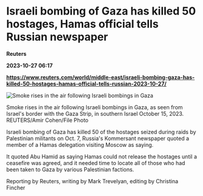 # Israeli bombing of Gaza has killed 50 hostages, Hamas official tells Russian newspaper
**Reuters**

**2023-10-27 06:17**

**https://www.reuters.com/world/middle-east/israeli-bombing-gaza-has-killed-50-hostages-hamas-official-tells-russian-2023-10-27/**

![Smoke rises in the air following Israeli bombings in Gaza](https://www.reuters.com/resizer/AG83yEuHDY9tFb6caxUDrkqvv7k=/1920x0/filters:quality(80)/cloudfront-us-east-2.images.arcpublishing.com/reuters/6RLKBXLHM5KTVOGZX4KWTOVZ74.jpg)

Smoke rises in the air following Israeli bombings in Gaza, as seen from Israel's border with the Gaza Strip, in southern Israel October 15, 2023. REUTERS/Amir Cohen/File Photo

Israeli bombing of Gaza has killed 50 of the hostages seized during raids by Palestinian militants on Oct. 7, Russia's Kommersant newspaper quoted a member of a Hamas delegation visiting Moscow as saying.

It quoted Abu Hamid as saying Hamas could not release the hostages until a ceasefire was agreed, and it needed time to locate all of those who had been taken to Gaza by various Palestinian factions.

Reporting by Reuters, writing by Mark Trevelyan, editing by Christina Fincher